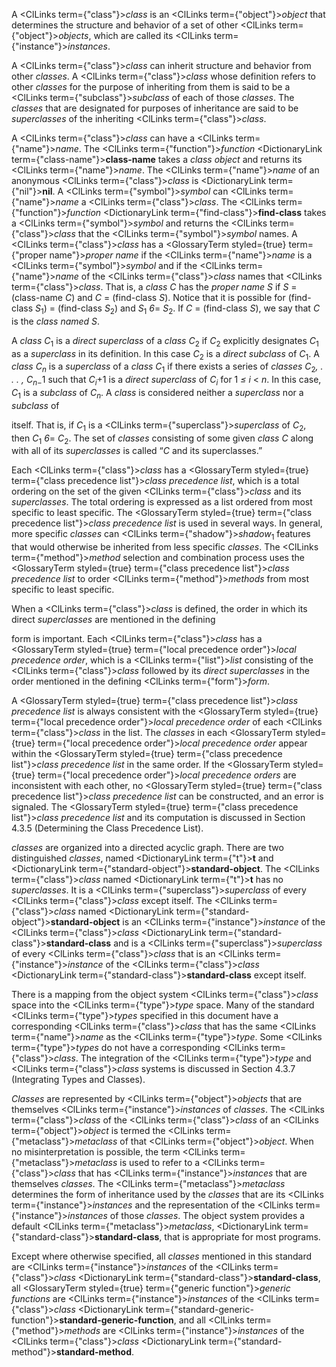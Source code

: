  



A <ClLinks  term={"class"}><i>class</i></ClLinks> is an <ClLinks  term={"object"}><i>object</i></ClLinks> that determines the structure and behavior of a set of other <ClLinks  term={"object"}><i>objects</i></ClLinks>, which are called its <ClLinks  term={"instance"}><i>instances</i></ClLinks>. 



A <ClLinks  term={"class"}><i>class</i></ClLinks> can inherit structure and behavior from other *classes*. A <ClLinks  term={"class"}><i>class</i></ClLinks> whose definition refers to other *classes* for the purpose of inheriting from them is said to be a <ClLinks  term={"subclass"}><i>subclass</i></ClLinks> of each of those *classes*. The *classes* that are designated for purposes of inheritance are said to be *superclasses* of the inheriting <ClLinks  term={"class"}><i>class</i></ClLinks>. 



A <ClLinks  term={"class"}><i>class</i></ClLinks> can have a <ClLinks  term={"name"}><i>name</i></ClLinks>. The <ClLinks  term={"function"}><i>function</i></ClLinks> <DictionaryLink  term={"class-name"}><b>class-name</b></DictionaryLink> takes a *class object* and returns its <ClLinks  term={"name"}><i>name</i></ClLinks>. The <ClLinks  term={"name"}><i>name</i></ClLinks> of an anonymous <ClLinks  term={"class"}><i>class</i></ClLinks> is <DictionaryLink  term={"nil"}><b>nil</b></DictionaryLink>. A <ClLinks  term={"symbol"}><i>symbol</i></ClLinks> can <ClLinks  term={"name"}><i>name</i></ClLinks> a <ClLinks  term={"class"}><i>class</i></ClLinks>. The <ClLinks  term={"function"}><i>function</i></ClLinks> <DictionaryLink  term={"find-class"}><b>find-class</b></DictionaryLink> takes a <ClLinks  term={"symbol"}><i>symbol</i></ClLinks> and returns the <ClLinks  term={"class"}><i>class</i></ClLinks> that the <ClLinks  term={"symbol"}><i>symbol</i></ClLinks> names. A <ClLinks  term={"class"}><i>class</i></ClLinks> has a <GlossaryTerm styled={true} term={"proper name"}><i>proper name</i></GlossaryTerm> if the <ClLinks  term={"name"}><i>name</i></ClLinks> is a <ClLinks  term={"symbol"}><i>symbol</i></ClLinks> and if the <ClLinks  term={"name"}><i>name</i></ClLinks> of the <ClLinks  term={"class"}><i>class</i></ClLinks> names that <ClLinks  term={"class"}><i>class</i></ClLinks>. That is, a *class C* has the *proper name S* if *S* = (class-name *C*) and *C* = (find-class *S*). Notice that it is possible for (find-class *S*<sub>1</sub>) = (find-class *S*<sub>2</sub>) and *S*<sub>1</sub> *6*= *S*<sub>2</sub>. If *C* = (find-class *S*), we say that *C* is the *class named S*. 



A <i>class C</i><sub>1</sub> is a <i>direct superclass</i> of a <i>class C</i><sub>2</sub> if <i>C</i><sub>2</sub> explicitly designates <i>C</i><sub>1</sub> as a <i>superclass</i> in its definition. In this case <i>C</i><sub>2</sub> is a <i>direct subclass</i> of <i>C</i><sub>1</sub>. A <i>class C<sub>n</sub></i> is a <i>superclass</i> of a <i>class C</i><sub>1</sub> if there exists a series of <i>classes C</i><sub>2</sub><i>, . . . , C<sub>n−</sub></i>1 such that <i>C<sub>i</sub></i>+1 is a <i>direct superclass</i> of <i>C<sub>i</sub></i> for 1 <i>≤ i</i> &lt; <i>n</i>. In this case, <i>C</i><sub>1</sub> is a <i>subclass</i> of <i>C<sub>n</sub></i>. A <i>class</i> is considered neither a <i>superclass</i> nor a <i>subclass</i> of 



itself. That is, if *C*<sub>1</sub> is a <ClLinks  term={"superclass"}><i>superclass</i></ClLinks> of *C*<sub>2</sub>, then *C*<sub>1</sub> *6*= *C*<sub>2</sub>. The set of *classes* consisting of some given *class C* along with all of its *superclasses* is called “*C* and its superclasses.” 



Each <ClLinks  term={"class"}><i>class</i></ClLinks> has a <GlossaryTerm styled={true} term={"class precedence list"}><i>class precedence list</i></GlossaryTerm>, which is a total ordering on the set of the given <ClLinks  term={"class"}><i>class</i></ClLinks> and its *superclasses*. The total ordering is expressed as a list ordered from most specific to least specific. The <GlossaryTerm styled={true} term={"class precedence list"}><i>class precedence list</i></GlossaryTerm> is used in several ways. In general, more specific *classes* can <ClLinks  term={"shadow"}><i>shadow</i></ClLinks><sub>1</sub> features that would otherwise be inherited from less specific *classes*. The <ClLinks  term={"method"}><i>method</i></ClLinks> selection and combination process uses the <GlossaryTerm styled={true} term={"class precedence list"}><i>class precedence list</i></GlossaryTerm> to order <ClLinks  term={"method"}><i>methods</i></ClLinks> from most specific to least specific. 



When a <ClLinks  term={"class"}><i>class</i></ClLinks> is defined, the order in which its direct *superclasses* are mentioned in the defining 











form is important. Each <ClLinks  term={"class"}><i>class</i></ClLinks> has a <GlossaryTerm styled={true} term={"local precedence order"}><i>local precedence order</i></GlossaryTerm>, which is a <ClLinks  term={"list"}><i>list</i></ClLinks> consisting of the <ClLinks  term={"class"}><i>class</i></ClLinks> followed by its *direct superclasses* in the order mentioned in the defining <ClLinks  term={"form"}><i>form</i></ClLinks>. 



A <GlossaryTerm styled={true} term={"class precedence list"}><i>class precedence list</i></GlossaryTerm> is always consistent with the <GlossaryTerm styled={true} term={"local precedence order"}><i>local precedence order</i></GlossaryTerm> of each <ClLinks  term={"class"}><i>class</i></ClLinks> in the list. The *classes* in each <GlossaryTerm styled={true} term={"local precedence order"}><i>local precedence order</i></GlossaryTerm> appear within the <GlossaryTerm styled={true} term={"class precedence list"}><i>class precedence list</i></GlossaryTerm> in the same order. If the <GlossaryTerm styled={true} term={"local precedence order"}><i>local precedence orders</i></GlossaryTerm> are inconsistent with each other, no <GlossaryTerm styled={true} term={"class precedence list"}><i>class precedence list</i></GlossaryTerm> can be constructed, and an error is signaled. The <GlossaryTerm styled={true} term={"class precedence list"}><i>class precedence list</i></GlossaryTerm> and its computation is discussed in Section 4.3.5 (Determining the Class Precedence List). 



*classes* are organized into a directed acyclic graph. There are two distinguished *classes*, named <DictionaryLink  term={"t"}><b>t</b></DictionaryLink> and <DictionaryLink  term={"standard-object"}><b>standard-object</b></DictionaryLink>. The <ClLinks  term={"class"}><i>class</i></ClLinks> named <DictionaryLink  term={"t"}><b>t</b></DictionaryLink> has no *superclasses*. It is a <ClLinks  term={"superclass"}><i>superclass</i></ClLinks> of every <ClLinks  term={"class"}><i>class</i></ClLinks> except itself. The <ClLinks  term={"class"}><i>class</i></ClLinks> named <DictionaryLink  term={"standard-object"}><b>standard-object</b></DictionaryLink> is an <ClLinks  term={"instance"}><i>instance</i></ClLinks> of the <ClLinks  term={"class"}><i>class</i></ClLinks> <DictionaryLink  term={"standard-class"}><b>standard-class</b></DictionaryLink> and is a <ClLinks  term={"superclass"}><i>superclass</i></ClLinks> of every <ClLinks  term={"class"}><i>class</i></ClLinks> that is an <ClLinks  term={"instance"}><i>instance</i></ClLinks> of the <ClLinks  term={"class"}><i>class</i></ClLinks> <DictionaryLink  term={"standard-class"}><b>standard-class</b></DictionaryLink> except itself. 



There is a mapping from the object system <ClLinks  term={"class"}><i>class</i></ClLinks> space into the <ClLinks  term={"type"}><i>type</i></ClLinks> space. Many of the standard <ClLinks  term={"type"}><i>types</i></ClLinks> specified in this document have a corresponding <ClLinks  term={"class"}><i>class</i></ClLinks> that has the same <ClLinks  term={"name"}><i>name</i></ClLinks> as the <ClLinks  term={"type"}><i>type</i></ClLinks>. Some <ClLinks  term={"type"}><i>types</i></ClLinks> do not have a corresponding <ClLinks  term={"class"}><i>class</i></ClLinks>. The integration of the <ClLinks  term={"type"}><i>type</i></ClLinks> and <ClLinks  term={"class"}><i>class</i></ClLinks> systems is discussed in Section 4.3.7 (Integrating Types and Classes). 



*Classes* are represented by <ClLinks  term={"object"}><i>objects</i></ClLinks> that are themselves <ClLinks  term={"instance"}><i>instances</i></ClLinks> of *classes*. The <ClLinks  term={"class"}><i>class</i></ClLinks> of the <ClLinks  term={"class"}><i>class</i></ClLinks> of an <ClLinks  term={"object"}><i>object</i></ClLinks> is termed the <ClLinks  term={"metaclass"}><i>metaclass</i></ClLinks> of that <ClLinks  term={"object"}><i>object</i></ClLinks>. When no misinterpretation is possible, the term <ClLinks  term={"metaclass"}><i>metaclass</i></ClLinks> is used to refer to a <ClLinks  term={"class"}><i>class</i></ClLinks> that has <ClLinks  term={"instance"}><i>instances</i></ClLinks> that are themselves *classes*. The <ClLinks  term={"metaclass"}><i>metaclass</i></ClLinks> determines the form of inheritance used by the *classes* that are its <ClLinks  term={"instance"}><i>instances</i></ClLinks> and the representation of the <ClLinks  term={"instance"}><i>instances</i></ClLinks> of those *classes*. The object system provides a default <ClLinks  term={"metaclass"}><i>metaclass</i></ClLinks>, <DictionaryLink  term={"standard-class"}><b>standard-class</b></DictionaryLink>, that is appropriate for most programs. 



Except where otherwise specified, all *classes* mentioned in this standard are <ClLinks  term={"instance"}><i>instances</i></ClLinks> of the <ClLinks  term={"class"}><i>class</i></ClLinks> <DictionaryLink  term={"standard-class"}><b>standard-class</b></DictionaryLink>, all <GlossaryTerm styled={true} term={"generic function"}><i>generic functions</i></GlossaryTerm> are <ClLinks  term={"instance"}><i>instances</i></ClLinks> of the <ClLinks  term={"class"}><i>class</i></ClLinks> <DictionaryLink  term={"standard-generic-function"}><b>standard-generic-function</b></DictionaryLink>, and all <ClLinks  term={"method"}><i>methods</i></ClLinks> are <ClLinks  term={"instance"}><i>instances</i></ClLinks> of the <ClLinks  term={"class"}><i>class</i></ClLinks> <DictionaryLink  term={"standard-method"}><b>standard-method</b></DictionaryLink>. 



